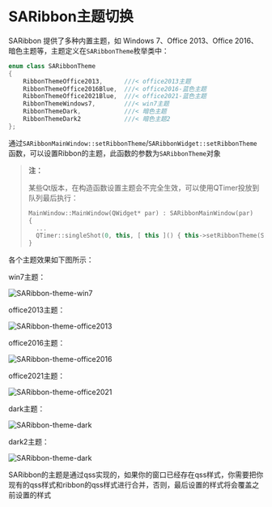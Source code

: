 # SARibbon主题切换

SARibbon 提供了多种内置主题，如 Windows 7、Office 2013、Office 2016、暗色主题等，主题定义在`SARibbonTheme`枚举类中：

```cpp
enum class SARibbonTheme
{
    RibbonThemeOffice2013,      ///< office2013主题
    RibbonThemeOffice2016Blue,  ///< office2016-蓝色主题
    RibbonThemeOffice2021Blue,  ///< office2021-蓝色主题
    RibbonThemeWindows7,        ///< win7主题
    RibbonThemeDark,            ///< 暗色主题
    RibbonThemeDark2            ///< 暗色主题2
};
```

通过`SARibbonMainWindow::setRibbonTheme`/`SARibbonWidget::setRibbonTheme`函数，可以设置Ribbon的主题，此函数的参数为`SARibbonTheme`对象

> **注：**
>
> 某些Qt版本，在构造函数设置主题会不完全生效，可以使用QTimer投放到队列最后执行：
>
> ```cpp
> MainWindow::MainWindow(QWidget* par) : SARibbonMainWindow(par)
> {
>   ...
>   QTimer::singleShot(0, this, [ this ]() { this->setRibbonTheme(SARibbonMainWindow::RibbonThemeDark); });
> }
> ```

各个主题效果如下图所示：

win7主题：

![SARibbon-theme-win7](./screenshot/SARibbon-theme-win7.png)

office2013主题：

![SARibbon-theme-office2013](./screenshot/SARibbon-theme-office2013.png)

office2016主题：

![SARibbon-theme-office2016](./screenshot/SARibbon-theme-office2016.png)

office2021主题：

![SARibbon-theme-office2021](./screenshot/SARibbon-theme-office2021.png)

dark主题：

![SARibbon-theme-dark](./screenshot/SARibbon-theme-dark.png)

dark2主题：

![SARibbon-theme-dark](./screenshot/SARibbon-theme-dark2.png)

SARibbon的主题是通过qss实现的，如果你的窗口已经存在qss样式，你需要把你现有的qss样式和ribbon的qss样式进行合并，否则，最后设置的样式将会覆盖之前设置的样式